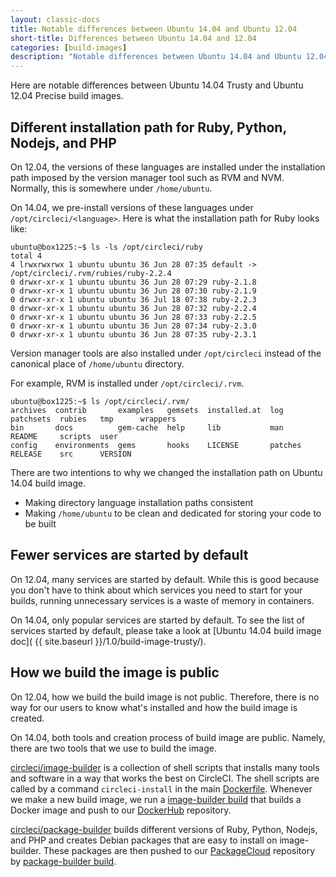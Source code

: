 ```yaml
---
layout: classic-docs
title: Notable differences between Ubuntu 14.04 and Ubuntu 12.04
short-title: Differences between Ubuntu 14.04 and 12.04
categories: [build-images]
description: "Notable differences between Ubuntu 14.04 and Ubuntu 12.04 CircleCI build images."
---
```


Here are notable differences between Ubuntu 14.04 Trusty and Ubuntu 12.04 Precise build images.

## Different installation path for Ruby, Python, Nodejs, and PHP

On 12.04, the versions of these languages are installed under the installation path imposed by the version manager tool such as RVM and NVM. Normally, this is somewhere under `/home/ubuntu`.

On 14.04, we pre-install versions of these languages under `/opt/circleci/<language>`. Here is what the installation path for Ruby looks like:

```
ubuntu@box1225:~$ ls -ls /opt/circleci/ruby
total 4
4 lrwxrwxrwx 1 ubuntu ubuntu 36 Jun 28 07:35 default -> /opt/circleci/.rvm/rubies/ruby-2.2.4
0 drwxr-xr-x 1 ubuntu ubuntu 36 Jun 28 07:29 ruby-2.1.8
0 drwxr-xr-x 1 ubuntu ubuntu 36 Jun 28 07:30 ruby-2.1.9
0 drwxr-xr-x 1 ubuntu ubuntu 36 Jul 18 07:38 ruby-2.2.3
0 drwxr-xr-x 1 ubuntu ubuntu 36 Jun 28 07:32 ruby-2.2.4
0 drwxr-xr-x 1 ubuntu ubuntu 36 Jun 28 07:33 ruby-2.2.5
0 drwxr-xr-x 1 ubuntu ubuntu 36 Jun 28 07:34 ruby-2.3.0
0 drwxr-xr-x 1 ubuntu ubuntu 36 Jun 28 07:35 ruby-2.3.1
```

Version manager tools are also installed under `/opt/circleci` instead of the canonical place of `/home/ubuntu` directory.

For example, RVM is installed under `/opt/circleci/.rvm`.

```
ubuntu@box1225:~$ ls /opt/circleci/.rvm/
archives  contrib       examples   gemsets  installed.at  log      patchsets  rubies   tmp      wrappers
bin       docs          gem-cache  help     lib           man      README     scripts  user
config    environments  gems       hooks    LICENSE       patches  RELEASE    src      VERSION
```

There are two intentions to why we changed the installation path on Ubuntu 14.04 build image.

- Making directory language installation paths consistent
- Making `/home/ubuntu` to be clean and dedicated for storing your code to be built

## Fewer services are started by default

On 12.04, many services are started by default. While this is good because you don't have to think about which services you need to start for your builds, running unnecessary services is a waste of memory in containers.

On 14.04, only popular services are started by default. To see the list of services started by default, please take a look at [Ubuntu 14.04 build image doc]( {{ site.baseurl }}/1.0/build-image-trusty/).

## How we build the image is public

On 12.04, how we build the build image is not public. Therefore, there is no way for our users to know what's installed and how the build image is created.

On 14.04, both tools and creation process of build image are public. Namely, there are two tools that we use to build the image.

[circleci/image-builder](https://github.com/circleci/image-builder) is a collection of shell scripts that installs many tools and software in a way that works the best on CircleCI.
The shell scripts are called by a command `circleci-install` in the main [Dockerfile](https://github.com/circleci/image-builder/blob/master/Dockerfile).
Whenever we make a new build image, we run a [image-builder build](https://circleci.com/gh/circleci/image-builder) that builds a Docker image and push to our [DockerHub](https://hub.docker.com/r/circleci/build-image/tags/) repository.

[circleci/package-builder](https://github.com/circleci/package-builder) builds different versions of Ruby, Python, Nodejs, and PHP and creates Debian packages that are easy to install on image-builder. These packages are then pushed to our [PackageCloud](https://packagecloud.io/circleci/trusty) repository by [package-builder build](https://circleci.com/gh/circleci/package-builder).
